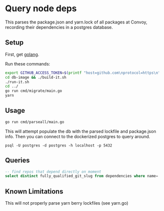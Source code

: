 # Query node deps

This parses the package.json and yarn.lock of all packages at Convoy, recording their dependencies in a postgres database.


## Setup

First, get [golang](https://go.dev/). 

Run these commands:


```bash
export GITHUB_ACCESS_TOKEN=$(printf "host=github.com\nprotocol=https\n" | git credential-osxkeychain get | grep "password" | cut -d= -f2)
cd db-image && ./build-it.sh
./run-it.sh
cd ../
go run cmd/migrate/main.go
yarn
```

## Usage

```bash
go run cmd/parseall/main.go
```

This will attempt populate the db with the parsed lockfile and package.json info. Then you can connect to the dockerized postgres to query around.

```
psql -U postgres -d postgres -h localhost -p 5432
```

## Queries

```sql
-- find repos that depend directly on moment
select distinct fully_qualified_git_slug from dependencies where name='moment' and source='PACKAGE_JSON';
```

## Known Limitations

This will not properly parse yarn berry lockfiles (see yarn.go)
